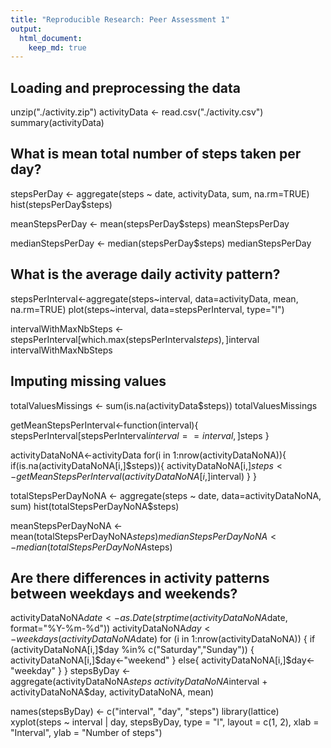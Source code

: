 ```yaml
---
title: "Reproducible Research: Peer Assessment 1"
output: 
  html_document:
    keep_md: true
---
```



## Loading and preprocessing the data
unzip("./activity.zip")
activityData <- read.csv("./activity.csv")
summary(activityData)



## What is mean total number of steps taken per day?
stepsPerDay <- aggregate(steps ~ date, activityData, sum, na.rm=TRUE)
  hist(stepsPerDay$steps)

  meanStepsPerDay <- mean(stepsPerDay$steps)
  meanStepsPerDay
  
  medianStepsPerDay <- median(stepsPerDay$steps)
  medianStepsPerDay



## What is the average daily activity pattern?
 stepsPerInterval<-aggregate(steps~interval, data=activityData, mean, na.rm=TRUE)
plot(steps~interval, data=stepsPerInterval, type="l")

intervalWithMaxNbSteps <- stepsPerInterval[which.max(stepsPerInterval$steps),]$interval
intervalWithMaxNbSteps



## Imputing missing values

 totalValuesMissings <- sum(is.na(activityData$steps))
totalValuesMissings

getMeanStepsPerInterval<-function(interval){
    stepsPerInterval[stepsPerInterval$interval==interval,]$steps
}

activityDataNoNA<-activityData
for(i in 1:nrow(activityDataNoNA)){
    if(is.na(activityDataNoNA[i,]$steps)){
        activityDataNoNA[i,]$steps <- getMeanStepsPerInterval(activityDataNoNA[i,]$interval)
    }
}

totalStepsPerDayNoNA <- aggregate(steps ~ date, data=activityDataNoNA, sum)
hist(totalStepsPerDayNoNA$steps)

meanStepsPerDayNoNA <- mean(totalStepsPerDayNoNA$steps)
medianStepsPerDayNoNA <- median(totalStepsPerDayNoNA$steps)

## Are there differences in activity patterns between weekdays and weekends?
  activityDataNoNA$date <- as.Date(strptime(activityDataNoNA$date, format="%Y-%m-%d"))
activityDataNoNA$day <- weekdays(activityDataNoNA$date)
for (i in 1:nrow(activityDataNoNA)) {
    if (activityDataNoNA[i,]$day %in% c("Saturday","Sunday")) {
        activityDataNoNA[i,]$day<-"weekend"
    }
    else{
        activityDataNoNA[i,]$day<-"weekday"
    }
}
stepsByDay <- aggregate(activityDataNoNA$steps ~ activityDataNoNA$interval + activityDataNoNA$day, activityDataNoNA, mean)

names(stepsByDay) <- c("interval", "day", "steps")
library(lattice)
xyplot(steps ~ interval | day, stepsByDay, type = "l", layout = c(1, 2), 
    xlab = "Interval", ylab = "Number of steps")
